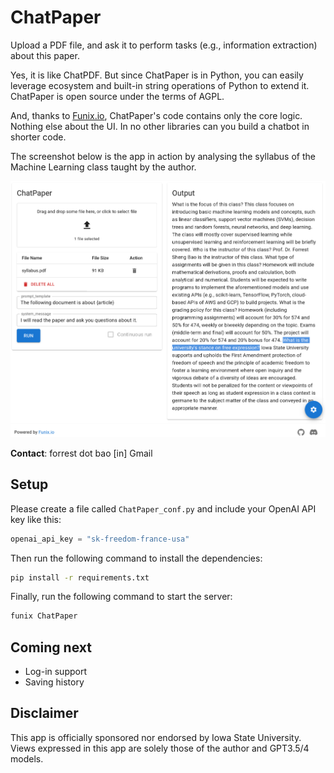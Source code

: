 # ChatPaper

Upload a PDF file, and ask it to perform tasks (e.g., information extraction) about this paper. 

Yes, it is like ChatPDF. But since ChatPaper is in Python, you can easily leverage ecosystem and built-in string operations of Python to extend it. ChatPaper is open source under the terms of AGPL. 

And, thanks to [Funix.io](http://funix.io), ChatPaper's code contains only the core logic. Nothing else about the UI. In no other libraries can you build a chatbot in shorter code. 

The screenshot below is the app in action by analysing the syllabus of the Machine Learning class taught by the author. 

![screenshot](screenshot.png)

**Contact**: forrest dot bao [in] Gmail 

## Setup

Please create a file called `ChatPaper_conf.py` and include your OpenAI API key like this:

```python
openai_api_key = "sk-freedom-france-usa" 
```

Then run the following command to install the dependencies:

```bash
pip install -r requirements.txt
```

Finally, run the following command to start the server:

```bash
funix ChatPaper
```

## Coming next

* Log-in support 
* Saving history


## Disclaimer

This app is officially sponsored nor endorsed by Iowa State University. Views expressed in this app are solely those of the author and GPT3.5/4 models.